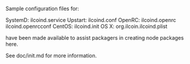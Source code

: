 Sample configuration files for:

SystemD: ilcoind.service
Upstart: ilcoind.conf
OpenRC:  ilcoind.openrc
         ilcoind.openrcconf
CentOS:  ilcoind.init
OS X:    org.ilcoin.ilcoind.plist

have been made available to assist packagers in creating node packages here.

See doc/init.md for more information.
